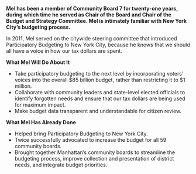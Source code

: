 **Mel has been a member of Community Board 7 for twenty-one years, during which time he served as Chair of the Board and Chair of the Budget and Strategy Committee. Mel is intimately familiar with New York City’s budgeting process.**

In 2011, Mel served on the citywide steering committee that introduced Participatory Budgeting to New York City, because he knows that we should all have a voice in how our tax dollars are spent.

 

**What Mel Will Do About It**

- Take participatory budgeting to the next level by incorporating voters’ voices into the overall $85 billion budget, rather than restricting it to $1 million.
- Collaborate with community leaders and state-level elected officials to identify forgotten needs and ensure that our tax dollars are being used for maximum impact.
- Make budget data transparent and understandable for citizen review.

**What Mel Has Already Done**

- Helped bring Participatory Budgeting to New York City.
- Twice successfully advocated to increase the budget for all 59 community boards.
- Brought together Manhattan’s community boards to streamline the budgeting process, improve collection and presentation of district needs, and integrate budget priorities.

 